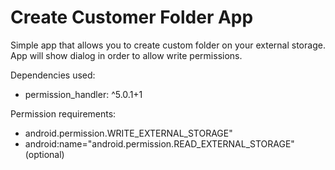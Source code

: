 # Create Customer Folder App

Simple app that allows you to create custom folder on your external storage.
App will show dialog in order to allow write permissions.

Dependencies used:
  -  permission_handler: ^5.0.1+1

Permission requirements: 
  - android.permission.WRITE_EXTERNAL_STORAGE"
  - android:name="android.permission.READ_EXTERNAL_STORAGE" (optional)

